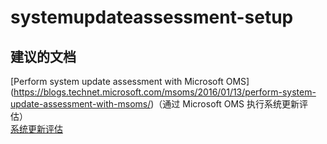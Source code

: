 
<properties
    pageTitle="systemupdateassessment-setup"
    description="与系统更新评估相关的问题：设置"
    service="microsoft.operationalinsights"
    resource="operationalinsightsaccounts"
    authors="adoylemsft"
    displayorder=""
    selfHelpType="generic"
    supportTopicIds="32536676"
    resourceTags=""
    productPesIds="15725"
    cloudEnvironments="public, Blackforest, Fairfax"
/>


# <a name="systemupdateassessment-setup"></a>systemupdateassessment-setup


## <a name="recommended-documents"></a>**建议的文档**
[Perform system update assessment with Microsoft OMS] (https://blogs.technet.microsoft.com/msoms/2016/01/13/perform-system-update-assessment-with-msoms/)（通过 Microsoft OMS 执行系统更新评估） <br>
[系统更新评估](https://azure.microsoft.com/documentation/articles/log-analytics-system-update/)


<!--HONumber=Dec16_HO1-->


